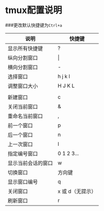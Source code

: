 tmux配置说明
===========

###更改默认快捷键为`Ctrl+a`

说明               |  快捷键
-------------------|  -----
显示所有快捷键     | ?
纵向分割窗口       | \|
横向分割窗口       | -
选择窗口           | h j k l
调整窗口大小       | H J K L
                   |  
新建窗口           | c
关闭当前窗口       | &
重命名当前窗口     | ,
前一个窗口         | p
后一个窗口         | n
上一次窗口         | l
指定编号窗口       | 0 1 2 3...
显示当前会话的窗口 | w
切换窗口           | 方向键
显示窗口编号       | q
关闭窗口           | x 或 d（无提示）
刷新窗口           | r

